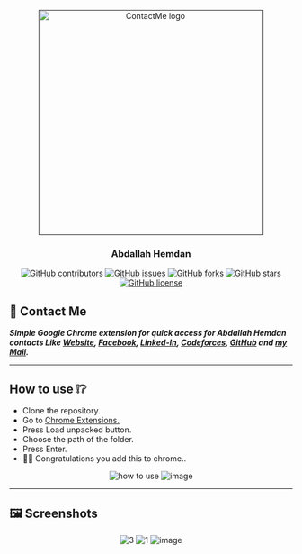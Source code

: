 <p align="center">
  <a href="" rel="noopener">
 <img width=400px  src="https://github.com/AbdallahHemdan/ContactMe/blob/master/Screenshots/4.png" alt="ContactMe logo"></a>
</p>

<h3 align="center">Abdallah Hemdan</h3>

<div align="center">

[![GitHub contributors](https://img.shields.io/github/contributors/AbdallahHemdan/ContactMe)](https://github.com/AbdallahHemdan/ContactMe/issues)
[![GitHub issues](https://img.shields.io/github/issues/AbdallahHemdan/ContactMe)](https://github.com/AbdallahHemdan/ContactMe/issues)
[![GitHub forks](https://img.shields.io/github/forks/AbdallahHemdan/ContactMe)](https://github.com/AbdallahHemdan/ContactMe/network)
[![GitHub stars](https://img.shields.io/github/stars/AbdallahHemdan/ContactMe)](https://github.com/AbdallahHemdan/ContactMe/stargazers)
[![GitHub license](https://img.shields.io/github/license/AbdallahHemdan/ContactMe)](https://github.com/AbdallahHemdan/ContactMe/blob/master/LICENSE)

</div>

## 🔗 Contact Me 

**_Simple Google Chrome extension for quick access for Abdallah Hemdan contacts Like [Website](https://abdallahhemdan.github.io/), [Facebook](https://www.facebook.com/profile.php?id=100009270028400), [Linked-In](https://www.linkedin.com/in/abdallah-a-hemdan-4a94a614a/), [Codeforces](https://codeforces.com/profile/AbdallahHemdan), [GitHub](https://github.com/AbdallahHemdan) and [my Mail](mailto:abdallah.ahmed.hemdan@gmail.com)._** <br>

<hr>


## How to use ❕❔
- Clone the repository.
- Go to [Chrome Extensions.](chrome://extensions/)
- Press Load unpacked button.
- Choose the path of the folder. 
- Press Enter.
- 🎉🎈 Congratulations you add this to chrome..

<div align="center">
  
![how to use](https://user-images.githubusercontent.com/40190772/72108234-cb975100-333b-11ea-8323-c21f19b125b5.png)
![image](https://user-images.githubusercontent.com/40190772/72108309-f41f4b00-333b-11ea-9e43-a5f59f637606.png)


</div>

<hr>


## 🖼 Screenshots

<div align="center">
  
![3](https://user-images.githubusercontent.com/40190772/72105486-4d847b80-3336-11ea-86c0-2eee4afaf1d0.png)
![1](https://user-images.githubusercontent.com/40190772/72105490-4e1d1200-3336-11ea-90f1-8ccd2e93dbde.png)
![image](https://user-images.githubusercontent.com/40190772/72105740-cdaae100-3336-11ea-9cbd-2b4b1e8f1c13.png)

</div>
